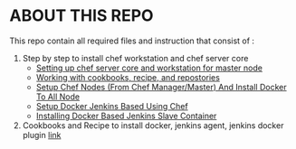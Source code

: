 # ABOUT THIS REPO

This repo contain all required files and instruction that consist of :
1. Step by step to install chef workstation and chef server core
    * [Setting up chef server core and workstation for master node](./installing-chef.md#setting-up-chef-server-core-and-workstation-for-master-node)
    * [Working with cookbooks, recipe, and repostories](./installing-chef.md#working-with-cookbooks-and-repositories)
    * [Setup Chef Nodes (From Chef Manager/Master) And Install Docker To All Node](./installing-chef.md#setup-chef-nodes-\(from-Chef-manager/master\)-and-install-docker-to-all-node)
    * [Setup Docker Jenkins Based Using Chef](./installing-chef.md#setup-docker-jenkins-based-using-chef)
    * [Installing Docker Based Jenkins Slave Container](./installing-chef.md#installing-docker-based-jenkins-slave-container)
2. Cookbooks and Recipe to install docker, jenkins agent, jenkins docker plugin [link](./cookbooks/)